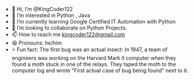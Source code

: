 - 👋 Hi, I’m @KingCoder122
- 👀 I’m interested in Python , Java
- 🌱 I’m currently learning Google Certified IT Automation with Python
- 💞️ I’m looking to collaborate on Python Projects.
- 📫 How to reach me kingcoder122@gmail.com
- 😄 Pronouns: he/him
- ⚡ Fun fact: The first bug was an actual insect: In 1947, a team of engineers was working on the Harvard Mark II computer when they found a moth stuck in one of the relays. They taped the moth to the computer log and wrote "First actual case of bug being found" next to it.

<!---
KingCoder122/KingCoder122 is a ✨ special ✨ repository because its `README.md` (this file) appears on your GitHub profile.
You can click the Preview link to take a look at your changes.
--->
